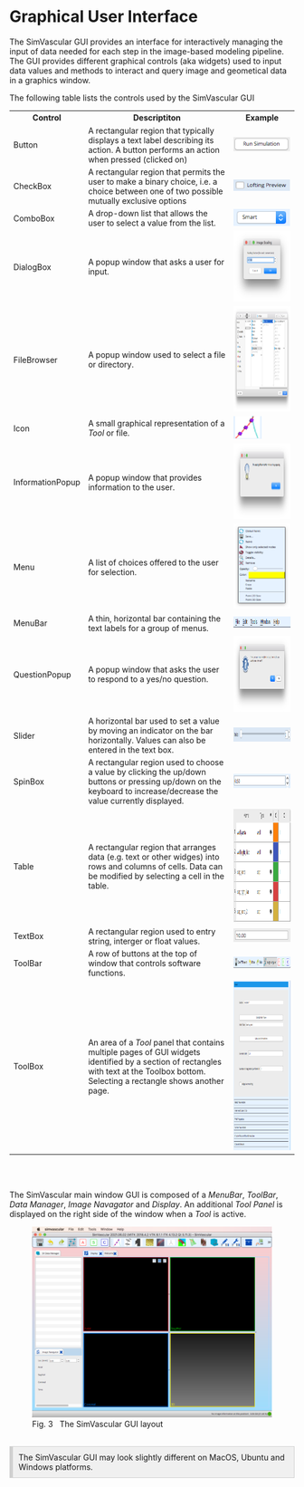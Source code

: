 <h1 id="gui"> Graphical User Interface </h1>

The SimVascular GUI provides an interface for interactively managing the input of data needed for each step in the 
image-based modeling pipeline. The GUI provides different graphical controls (aka widgets) used to input data values 
and methods to interact and query image and geometical data in a graphics window.

The following table lists the controls used by the SimVascular GUI

<table class="table table-bordered" style="width:100%">
  <tr>
    <th> Control </th>
    <th> Descriptiton </th>
    <th> Example </th>
  </tr>

  <tr>
    <td> Button </td>
    <td> A rectangular region that typically displays a text label describing its action. 
         A button performs an action when pressed (clicked on)</td>
    <td><img src="documentation/quickguide/gui/images/gui-button.png" width="100" height="25"> </td>
  </tr>

  <tr>
    <td> CheckBox </td>
    <td> A rectangular region that permits the user to make a binary choice, i.e. a choice between one of two possible mutually 
         exclusive options </td>
    <td><img src="documentation/quickguide/gui/images/gui-check-box.png" width="100" height="20"> </td>
  </tr>

  <tr>
    <td> ComboBox </td>
    <td> A drop-down list that allows the user to select a value from the list. </td>
    <td> <img src="documentation/quickguide/gui/images/gui-combo-box.png" width="100" height="30"> </td>
  </tr>

  <tr>
    <td> DialogBox </td>
    <td> A popup window that asks a user for input. </td>
    <td> <img src="documentation/quickguide/gui/images/gui-dialog.png" width="150" height="125">  </td>
  </tr>

  <tr>
    <td> FileBrowser </td>
    <td> A popup window used to select a file or directory. </td>
    <td> <img src="documentation/quickguide/gui/images/gui-file-browser.png" width="345" height="186">  </td>
  </tr>

  <tr>
    <td> Icon </td>
    <td> A small graphical representation of a <i>Tool</i> or file. </td>
    <td> <img src="documentation/quickguide/gui/images/gui-icon.png" width="50" height="40">  </td>
  </tr>

  <tr>
    <td> InformationPopup </td>
    <td> A popup window that provides information to the user. </td>
    <td> <img src="documentation/quickguide/gui/images/gui-info-popup.png" width="234" height="134">  </td>
  </tr>

  <tr>
    <td> Menu </td> 
    <td> A list of choices offered to the user for selection. </td> 
    <td> <img src="documentation/quickguide/gui/images/gui-menu.png" width="100" height="150">  </td>
  </tr>

  <tr>
    <td> MenuBar </td> 
    <td> A thin, horizontal bar containing the text labels for a group of menus. 
    <td> <img src="documentation/quickguide/gui/images/gui-menu-bar.png" width="200" height="20"> </td>
  </tr>

  <tr>
    <td> QuestionPopup </td>
    <td> A popup window that asks the user to respond to a yes/no question. </td>
    <td> <img src="documentation/quickguide/gui/images/gui-quest-popup.png" width="234" height="134">  </td>
  </tr>

  <tr>
    <td> Slider </td> 
    <td> A horizontal bar used to set a value by moving an indicator on the bar horizontally. 
         Values can also be entered in the text box. </td>
    <td> <img src="documentation/quickguide/gui/images/gui-slider.png" width="400" height="25">  </td>
  </tr>

  <tr>
    <td> SpinBox </td> 
    <td> A rectangular region used to choose a value by clicking the up/down buttons or pressing up/down on the keyboard 
         to increase/decrease the value currently displayed.
    <td> <img src="documentation/quickguide/gui/images/gui-spin-box.png" width="200" height="25">  </td>
  </tr>

  <tr>
    <td> Table </td> 
    <td> A rectangular region that arranges data (e.g. text or other widges) into rows and columns of cells. 
         Data can be modified by selecting a cell in the table. </td>
    <td> <img src="documentation/quickguide/gui/images/gui-table.png" width="300" height="200">  </td>
  </tr>

  <tr>
    <td> TextBox </td> 
    <td> A rectangular region used to entry string, interger or float values. </td>
    <td> <img src="documentation/quickguide/gui/images/gui-text-box.png" width="130" height="24">  </td>
  </tr>

  <tr>
    <td> ToolBar </td> 
    <td> A row of buttons at the top of window that controls software functions. </td>
    <td> <img src="documentation/quickguide/gui/images/gui-tool-bar.png" width="250" height="20">  </td>
  </tr>

  <tr>
    <td> ToolBox </td> 
    <td> An area of a <i>Tool</i> panel that contains multiple pages of GUI widgets identified by a section 
         of rectangles with text at the Toolbox bottom. <br> Selecting a rectangle shows another page. </td>
    <td> <img src="documentation/quickguide/gui/images/gui-tool-box.png" width="200" height="300">  </td>
  </tr>

</table>

<br> <br>

The SimVascular main window GUI is composed of a _MenuBar_, _ToolBar_, _Data Manager_, _Image Navagator_ and _Display_. 
An additional _Tool Panel_ is displayed on the right side of the window when a <i>Tool</i> is active.

<figure>
  <img class="svImg svImgLg"  src="documentation/quickguide/gui/images/mainwindow.png"> 
  <figcaption class="svCaption">Fig. 3 &nbsp The SimVascular GUI layout</figcaption>
</figure>

<br>

<div style="background-color: #F0F0F0; padding: 10px; border: 1px solid #d0d0d0; border-left: 6px solid #d0d0d0">
The SimVascular GUI may look slightly different on MacOS, Ubuntu and Windows platforms.
</div>
<br> <br>

